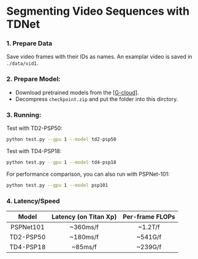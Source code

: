 # Segmenting Video Sequences with TDNet

### 1. Prepare Data
Save video frames with their IDs as names. An examplar video is saved in `./data/vid1`.

### 2. Prepare Model:
* Download pretrained models from the [[G-cloud](https://drive.google.com/file/d/1TgoAHhbULe14cUQF-zbo7KudSK-CJDga/view?usp=sharing)].
* Decompress `checkpoint.zip` and put the folder into this dirctory.

### 3. Running:

Test with TD2-PSP50: 
```bash
python test.py --gpu 1 --model td2-psp50
```

Test with TD4-PSP18:
```bash
python test.py --gpu 1 --model td4-psp18
```

For performance comparison, you can also run with PSPNet-101: 
```bash
python test.py --gpu 1 --model psp101
```

### 4. Latency/Speed 

|Model         |Latency (on Titan Xp)  |Per-frame FLOPs  |
|:------------:|:-----------------------:|:-----------------:|
|PSPNet101     |~360ms/f               |~1.2T/f           |
|TD2-PSP50     | ~180ms/f              |~541G/f           |
|TD4-PSP18     |~85ms/f                |~239G/f           |
